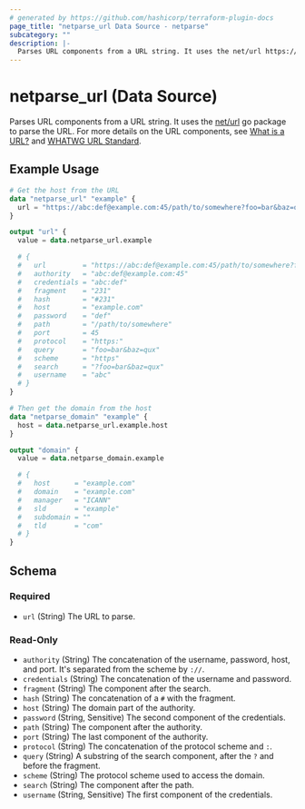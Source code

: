 ```yaml
---
# generated by https://github.com/hashicorp/terraform-plugin-docs
page_title: "netparse_url Data Source - netparse"
subcategory: ""
description: |-
  Parses URL components from a URL string. It uses the net/url https://pkg.go.dev/net/url go package to parse the URL. For more details on the URL components, see What is a URL? https://developer.mozilla.org/en-US/docs/Learn/Common_questions/What_is_a_URL and WHATWG URL Standard https://url.spec.whatwg.org/#api.
---
```


# netparse_url (Data Source)

Parses URL components from a URL string. It uses the [net/url](https://pkg.go.dev/net/url) go package to parse the URL. For more details on the URL components, see [What is a URL?](https://developer.mozilla.org/en-US/docs/Learn/Common_questions/What_is_a_URL) and [WHATWG URL Standard](https://url.spec.whatwg.org/#api).

## Example Usage

```terraform
# Get the host from the URL
data "netparse_url" "example" {
  url = "https://abc:def@example.com:45/path/to/somewhere?foo=bar&baz=qux#231"
}

output "url" {
  value = data.netparse_url.example

  # {
  #   url         = "https://abc:def@example.com:45/path/to/somewhere?foo=bar&baz=qux#231"
  #   authority   = "abc:def@example.com:45"
  #   credentials = "abc:def"
  #   fragment    = "231"
  #   hash        = "#231"
  #   host        = "example.com"
  #   password    = "def"
  #   path        = "/path/to/somewhere"
  #   port        = 45
  #   protocol    = "https:"
  #   query       = "foo=bar&baz=qux"
  #   scheme      = "https"
  #   search      = "?foo=bar&baz=qux"
  #   username    = "abc"
  # }
}

# Then get the domain from the host
data "netparse_domain" "example" {
  host = data.netparse_url.example.host
}

output "domain" {
  value = data.netparse_domain.example

  # {
  #   host      = "example.com"
  #   domain    = "example.com"
  #   manager   = "ICANN"
  #   sld       = "example"
  #   subdomain = ""
  #   tld       = "com"
  # }
}
```

<!-- schema generated by tfplugindocs -->
## Schema

### Required

- `url` (String) The URL to parse.

### Read-Only

- `authority` (String) The concatenation of the username, password, host, and port. It's separated from the scheme by `://`.
- `credentials` (String) The concatenation of the username and password.
- `fragment` (String) The component after the search.
- `hash` (String) The concatenation of a `#` with the fragment.
- `host` (String) The domain part of the authority.
- `password` (String, Sensitive) The second component of the credentials.
- `path` (String) The component after the authority.
- `port` (String) The last component of the authority.
- `protocol` (String) The concatenation of the protocol scheme and `:`.
- `query` (String) A substring of the search component, after the `?` and before the fragment.
- `scheme` (String) The protocol scheme used to access the domain.
- `search` (String) The component after the path.
- `username` (String, Sensitive) The first component of the credentials.
